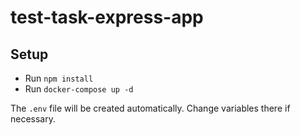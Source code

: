 # test-task-express-app

## Setup
* Run `npm install`
* Run `docker-compose up -d`

The `.env` file will be created automatically. Change variables there if necessary.
